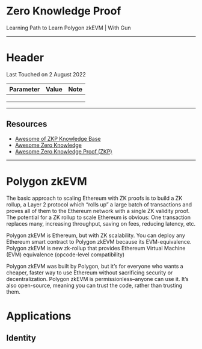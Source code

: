 # Zero Knowledge Proof

 Learning Path to Learn Polygon zkEVM | With Gun



---



# Header

Last Touched on 2 August 2022

| Parameter | Value | Note |
| --------- | ----- | ---- |
|           |       |      |
|           |       |      |
|           |       |      |



---



## Resources

- [Awesome of ZKP Knowledge Base](https://github.com/delendum-xyz/zk-knowledge)
- [Awesome Zero Knowledge](https://github.com/ventali/awesome-zk)
- [Awesome Zero Knowledge Proof (ZKP)](https://github.com/matter-labs/awesome-zero-knowledge-proofs)



---



# Polygon zkEVM



The basic approach to scaling Ethereum with ZK proofs is to build a ZK rollup, a Layer 2 protocol which “rolls up” a large batch of transactions and proves all of them to the Ethereum network with a single ZK validity proof.  The potential for a ZK rollup to scale Ethereum is obvious: One transaction replaces many, increasing throughput, saving on fees, reducing latency, etc.

Polygon zkEVM is Ethereum, but with ZK scalability. You can deploy any Ethereum smart contract to Polygon zkEVM because its EVM-equivalence.  Polygon zkEVM is new zk-rollup that provides Ethereum Virtual Machine (EVM) equivalence (opcode-level compatibility)

Polygon zkEVM was built by Polygon, but it’s for everyone who wants a cheaper, faster way to use Ethereum without sacrificing security or decentralization. Polygon zkEVM is permissionless–anyone can use it. It’s also open-source, meaning you can trust the code, rather than trusting them. 



# Applications



## Identity
